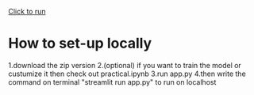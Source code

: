 [Click to run](https://whatisnext.streamlit.app/)

<h1>How to set-up locally</h1>
1.download the zip version
2.(optional) if you want to train the model or custumize it then check out practical.ipynb
3.run app.py
4.then write the command on terminal "streamlit run app.py" to run on localhost
